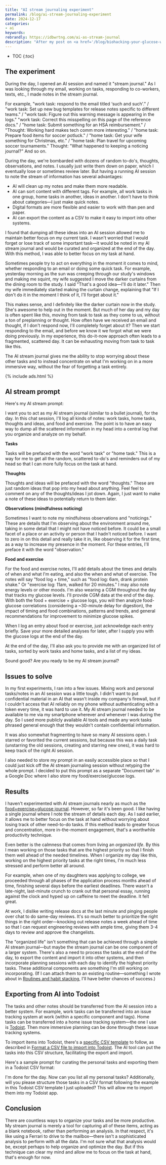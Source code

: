 ```yaml
---
title: "AI stream journaling experiment"
permalink: /blog/ai-stream-journaling-experiment
date: 2024-12-17
categories:
- ai
keywords: 
rebrandly: https://idbwrtng.com/ai-as-stream-journal
description: "After my post on <a href='/blog/biohacking-your-glucose-with-ai'>Biohacking your glucose with AI</a>, I had another thought: what if I didn't just log food + exercise + energy levels, etc., but also tasks, thoughts, observations, or other notes? I learned that this kind of all-in-one journal is often called a <i>bullet journal</i>&mdash;which is an officially trademarked term for <a href='https://bulletjournal.com/'>Ryder Carroll's bullet journaling methodology</a>, often shortened to <i>Bujo.</i> Carroll has detailed methodologies for organizing, tagging, and managing information in a journal that's far beyond the scope for how I'm using the term. So to avoid conflating my approach with bullet journaling, I'm calling my technique here an <i>AI stream journal.</i> Mainly, I just wanted a single place where I could jot down the stream of information flowing through my mind and have AI sort and organize it for me."
---
```


* TOC
{:toc}

## The experiment

During the day, I opened an AI session and named it "stream journal." As I was looking through my email, working on tasks, responding to co-workers, texts, etc., I made notes in the stream journal. 

For example, "work task: respond to the email titled ‘such and such'." / "work task: Set up new bug templates for release notes specific to different teams." / "work task: Figure out this warning message is appearing in the logs." "work task: Correct this misspelling on this page of the reference docs." / "home task: Submit something for an HSA reimbursement." / "Thought: Working hard makes tech comm more interesting." / "home task: Prepare food items for soccer potluck." / "home task: Get your wife something for Christmas, etc." / "home task: Plan travel for upcoming soccer tournaments." Thought: "What happened to keeping a noticing journal?" And so on.

During the day, we're bombarded with dozens of random to-do's, thoughts, observations, and notes. I usually just write them down on paper, which I eventually lose or sometimes review later. But having a running AI session to note the stream of information has several advantages:

* AI will clean up my notes and make them more readable.
* AI can sort content with different tags. For example, all work tasks in one group, home tasks in another, ideas in another. I don't have to think about categories&mdash;I just make quick notes.
* Digital formats are more flexible and easier to work with than pen and paper.
* AI can export the content as a CSV to make it easy to import into other systems.

I found that dumping all these ideas into an AI session allowed me to maintain better focus on my current task. I wasn't worried that I would forget or lose track of some important task&mdash;it would be noted in my AI stream journal and would be curated and organized at the end of the day. With this method, I was able to better focus on my task at hand.

Sometimes people try to act on everything in the moment it comes to mind, whether responding to an email or doing some quick task. For example, yesterday morning as the sun was creeping through our study's windows and making me squint, my wife suggested I move the darker curtains from the dining room to the study. I said "That's a good idea&mdash;I'll do it later." Then my wife immediately started making the curtain change, explaining that "If I don't do it in the moment I think of it, I'll forget about it." 

This makes sense, and I definitely like the darker curtain now in the study. She's awesome to help out in the moment. But much of her day and my day is often spent like this, moving from task to task as they come to us, without a ton of preplanning or thought. How often have we received an email and thought, if I don't respond now, I'll completely forget about it? Then we start responding to the email, and before we know it we forgot what we were doing previously. In my experience, this do-it-now approach often leads to a fragmented, scattered day. It can be exhausting moving from task to task like this.

The AI stream journal gives me the ability to stop worrying about these other tasks and to instead concentrate on what I'm working on in a more immersive way, without the fear of forgetting a task entirely.

{% include ads.html %}

## AI stream prompt

Here's my AI stream prompt:

<div class="chat">
<div markdown="1">
I want you to act as my AI stream journal (similar to a bullet journal), for the day. In this chat session, I'll log all kinds of notes: work tasks, home tasks, thoughts and ideas, and food and exercise. The point is to have an easy way to dump all the scattered information in my head into a central log that you organize and analyze on my behalf. 

**Tasks**

Tasks will be prefaced with the word "work task" or "home task." This is a way for me to get all the random, scattered to-do's and reminders out of my head so that I can more fully focus on the task at hand.

**Thoughts**

Thoughts and ideas will be prefaced with the word "thoughts." These are just random ideas that pop into my head about anything. Feel feel to comment on any of the thoughts/ideas I jot down. Again, I just want to make a note of these ideas to potentially return to them later.

**Observations (mindfulness noticing)**

Sometimes I want to note my mindfulness observations and "noticings." These are details that I'm observing about the environment around me, taking in some detail that I might not have noticed before. It could be a small facet of a place or an activity or person that I hadn't noticed before. I want to zero in on this detail and really take it in, like observing it for the first time, as a way to increase my presence in the moment. For these entries, I'll preface it with the word "observation."

**Food and exercise**

For the food and exercise notes, I'll add details about the times and details of when and what I'm eating, and also the when and what of exercise. The notes will say "food log + time," such as "food log: 6am, drank protein shake." Or "exercise log: 11am, walked for 20 minutes." I may also note energy levels or other moods. I'm also wearing a CGM throughout the day that tracks my glucose levels. I'll provide CGM data at the end of the day. With both the food + exercise + glucose logs, you will then analyze food-glucose correlations (considering a ~30-minute delay for digestion), the impact of timing and food combinations, patterns and trends, and general recommendations for improvement to minimize glucose spikes.

When I log an entry about food or exercise, just acknowledge each entry briefly. Save your more detailed analyses for later, after I supply you with the glucose logs at the end of the day.

At the end of the day, I'll also ask you to provide me with an organized list of tasks, sorted by work tasks and home tasks, and a list of my ideas.

Sound good? Are you ready to be my AI stream journal?
</div>
</div>

## Issues to solve

In my first experiments, I ran into a few issues. Mixing work and personal tasks/notes in an AI session was a little tough. I didn't want to put confidential material in an AI that wasn't inside my company's firewall, but if I couldn't access that AI reliably on my phone without authenticating with a token every time, it was hard to use it. My AI stream journal needed to be available to me via my smartphone wherever and whenever I was during the day. So I used more publicly available AI tools and made any work tasks phrased general enough that they wouldn't contain confidential information.

It was also somewhat fragmenting to have so many AI sessions open. I starred or favorited the current sessions, but because this was a daily task (unstarring the old sessions, creating and starring new ones), it was hard to keep track of the right AI session.

I also needed to store my prompt in an easily accessible place so that I could just kick off the AI stream journaling session without retyping the whole prompt. I decided to put this prompt as a separate "Document tab" in a Google Doc where I also store my food/exercise/glucose logs.

## Results

I haven't experimented with AI stream journals nearly as much as the [food+exercise+glucose journal](/blog/biohacking-your-glucose-with-ai). However, so far it's been good. I like having a single journal where I note the stream of details each day. As I said earlier, it allows me to better focus on the task at hand without worrying about losing track of other need-to-do tasks. If this method leads to greater focus and concentration, more in-the-moment engagement, that's a worthwhile productivity technique. 

Even better is the calmness that comes from living an *organized life*. By this I mean working on those tasks that are the highest priority so that I finish them well ahead of the needed timelines. When I organize my day like this, working on the highest priority tasks at the right times, I'm much less stressed and perform better all around. 

For example, when one of my daughters was applying to college, we proceeded through all phases of the application process months ahead of time, finishing several days before the earliest deadlines. There wasn't a late-night, last-minute crunch to crank out that personal essay, running against the clock and hyped up on caffeine to meet the deadline. It felt great.

At work, I dislike writing release docs at the last minute and pinging people over chat to do same-day reviews. It's so much better to prioritize the right things in the right order&mdash;knocking out release notes a week ahead of time so that I can request engineering reviews with ample time, giving them 3-4 days to review and approve the changelists.

The "organized life" isn't something that can be achieved through a simple AI stream journal&mdash;but maybe the stream journal can be one component of a larger system. There's also a need to process the tasks at the end of the day, to export the content and import it into other systems, and then incorporate planning sessions with each day to identify the highest priority tasks. These additional components are something I'm still working on incorporating. (If I can attach them to an existing routine&mdash;something I wrote about in [Routines and habit stacking](/blog/routines-and-habit-stacking), I'll have better chances of success.)

## Exporting from AI into Todoist

The tasks and other notes should be transferred from the AI session into a better system. For example, work tasks can be transferred into an issue tracking system at work (within a specific component and tags). Home tasks can be transferred into a home issue tracking system&mdash;the one I use is [Todoist](https://www.todoist.com). Then more immersive planning can be done through these issue tracking systems. 

To import items into Todoist, there's a [specific CSV template](https://get.todoist.help/hc/article_attachments/11984456882588) to follow, as described in [Format a CSV file to import into Todoist](https://todoist.com/help/articles/format-a-csv-file-to-import-into-todoist-UVUXTmm6). The AI tool can put the tasks into this CSV structure, facilitating the export and import. 

Here's a sample prompt for curating the personal tasks and exporting them in a Todoist CSV format:

<div class="chat">
<div markdown="1">
I'm done for the day. Now can you list all my personal tasks? Additionally, will you please structure those tasks in a CSV format following the example in this Todoist CSV template I just uploaded? This will allow me to import them into my Todoist app.
</div>
</div>

## Conclusion

There are countless ways to organize your tasks and be more productive. My stream journal is merely a tool for capturing all of these items, acting as a blank notebook, rather than performing an analysis. In that respect, it's like using a Ferrari to drive to the mailbox&mdash;there isn't a sophisticated analysis to perform with all the data. I'm not sure what that analysis would be, except perhaps to help organize and optimize the day. But if this technique can clear my mind and allow me to focus on the task at hand, that's enough for now.